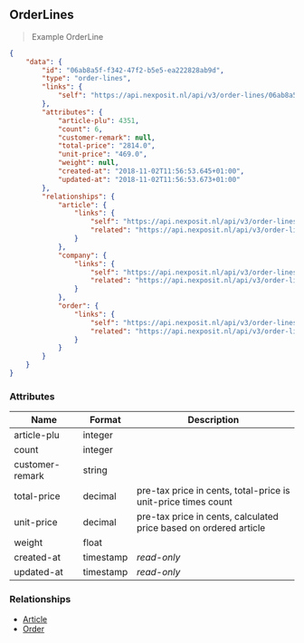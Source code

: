 ## OrderLines



> Example OrderLine

```json
{
    "data": {
        "id": "06ab8a5f-f342-47f2-b5e5-ea222828ab9d",
        "type": "order-lines",
        "links": {
            "self": "https://api.nexposit.nl/api/v3/order-lines/06ab8a5f-f342-47f2-b5e5-ea222828ab9d"
        },
        "attributes": {
            "article-plu": 4351,
            "count": 6,
            "customer-remark": null,
            "total-price": "2814.0",
            "unit-price": "469.0",
            "weight": null,
            "created-at": "2018-11-02T11:56:53.645+01:00",
            "updated-at": "2018-11-02T11:56:53.673+01:00"
        },
        "relationships": {
            "article": {
                "links": {
                    "self": "https://api.nexposit.nl/api/v3/order-lines/06ab8a5f-f342-47f2-b5e5-ea222828ab9d/relationships/article",
                    "related": "https://api.nexposit.nl/api/v3/order-lines/06ab8a5f-f342-47f2-b5e5-ea222828ab9d/article"
                }
            },
            "company": {
                "links": {
                    "self": "https://api.nexposit.nl/api/v3/order-lines/06ab8a5f-f342-47f2-b5e5-ea222828ab9d/relationships/company",
                    "related": "https://api.nexposit.nl/api/v3/order-lines/06ab8a5f-f342-47f2-b5e5-ea222828ab9d/company"
                }
            },
            "order": {
                "links": {
                    "self": "https://api.nexposit.nl/api/v3/order-lines/06ab8a5f-f342-47f2-b5e5-ea222828ab9d/relationships/order",
                    "related": "https://api.nexposit.nl/api/v3/order-lines/06ab8a5f-f342-47f2-b5e5-ea222828ab9d/order"
                }
            }
        }
    }
}

```

### Attributes

| Name                        | Format    |  Description        |
| --------------------------- | --------- | ------------------- |
| article-plu                 | integer   |
| count                       | integer   |
| customer-remark             | string    |
| total-price                 | decimal   | pre-tax price in cents, total-price is unit-price times count
| unit-price                  | decimal   | pre-tax price in cents, calculated price based on ordered article
| weight                      | float     |
| created-at                  | timestamp | *read-only*
| updated-at                  | timestamp | *read-only*


### Relationships

* [Article](#articles)
* [Order](#order)
